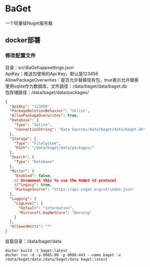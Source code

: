 # BaGet 
一个轻量级Nuget服务器  


## docker部署

### 修改配置文件
目录：src\BaGet\appsettings.json  
ApiKey：推送包使用的Api Key，默认是123456  
AllowPackageOverwrites：是否允许替换现有包，true表示允许替换  
使用sqlite作为数据库，文件路径：/data/baget/data/baget.db  
包存储路径：/data/baget/data/packages/  

```json
{
  "ApiKey": "123456",
  "PackageDeletionBehavior": "Unlist",
  "AllowPackageOverwrites": true,
  "Database": {
    "Type": "Sqlite",
    "ConnectionString": "Data Source=/data/baget/data/baget.db"
  },
  "Storage": {
    "Type": "FileSystem",
    "Path": "/data/baget/data/packages/"
  },
  "Search": {
    "Type": "Database"
  },
  "Mirror": {
    "Enabled": false,
    // Uncomment this to use the NuGet v2 protocol
    //"Legacy": true,
    "PackageSource": "https://api.nuget.org/v3/index.json"
  },
  "Logging": {
    "LogLevel": {
      "Default": "Information",
      "Microsoft.AspNetCore": "Warning"
    }
  },
  "AllowedHosts": "*"
}
```

挂载目录：/data/baget/data  
```command
docker build -t baget:latest .
docker run -d -p 8085:80 -p 8086:443 --name baget -v /data/baget/data:/data/baget/data baget:latest
```
